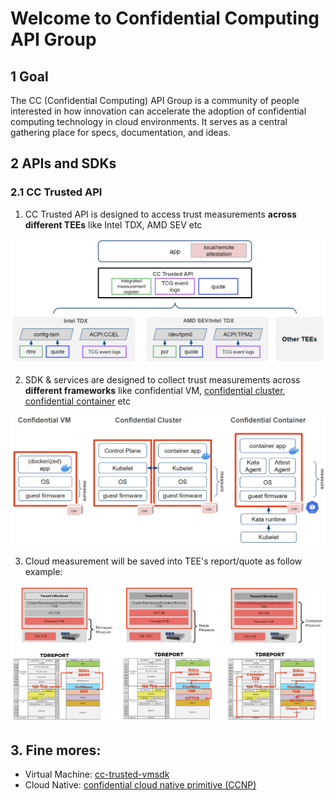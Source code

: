 
# Welcome to Confidential Computing API Group

## 1 Goal

The CC (Confidential Computing) API Group is a community of people interested in
how innovation can accelerate the adoption of confidential computing technology
in cloud environments.
It serves as a central gathering place for specs, documentation, and ideas.

## 2 APIs and SDKs

### 2.1 CC Trusted API

1. CC Trusted API is designed to access trust measurements **across different TEEs**
like Intel TDX, AMD SEV etc

![](/profile/TEEs.png)

2. SDK & services are designed to collect trust measurements across
**different frameworks** like confidential VM,
[confidential cluster](https://github.com/edgelesssys/constellation), [confidential container](https://github.com/confidential-containers) etc

![](/profile/cloud_frameworks.png)

3. Cloud measurement will be saved into TEE's report/quote as follow example:

![](/profile/cloud_measurements.png)

## 3. Fine mores:

- Virtual Machine: [cc-trusted-vmsdk](https://github.com/cc-api/cc-trusted-vmsdk)
- Cloud Native: [confidential cloud native primitive (CCNP)](https://github.com/cc-api/confidential-cloud-native-primitives)
